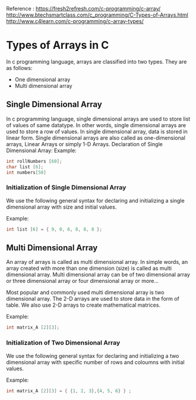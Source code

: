 Reference :
https://fresh2refresh.com/c-programming/c-array/
http://www.btechsmartclass.com/c_programming/C-Types-of-Arrays.html
http://www.c4learn.com/c-programming/c-array-types/

# Types of Arrays in C
In c programming language, arrays are classified into two types. They are as follows:
*	One dimensional array
*	Multi dimensional array

## Single Dimensional Array
In c programming language, single dimensional arrays are used to store list of values of same datatype. In other words, single dimensional arrays are used to store a row of values. In single dimensional array, data is stored in linear form. Single dimensional arrays are also called as one-dimensional arrays, Linear Arrays or simply 1-D Arrays.
Declaration of Single Dimensional Array:
Example:
``` C
int rollNumbers [60];
char list [6];
int numbers[50]
``` 


### Initialization of Single Dimensional Array
We use the following general syntax for declaring and initializing a single dimensional array with size and initial values.

Example:

``` C
int list [6] = { 9, 0, 6, 8, 8, 8 };
```

## Multi Dimensional Array
An array of arrays is called as multi dimensional array. In simple words, an array created with more than one dimension (size) is called as multi dimensional array. Multi dimensional array can be of two dimensional array or three dimensional array or four dimensional array or more...

Most popular and commonly used multi dimensional array is two dimensional array. The 2-D arrays are used to store data in the form of table. We also use 2-D arrays to create mathematical matrices.

Example:
``` C
int matrix_A [2][3];
```
### Initialization of Two Dimensional Array

We use the following general syntax for declaring and initializing a two dimensional array with specific number of rows and coloumns with initial values.

Example:
``` C
int matrix_A [2][3] = { {1, 2, 3},{4, 5, 6} } ;
```
